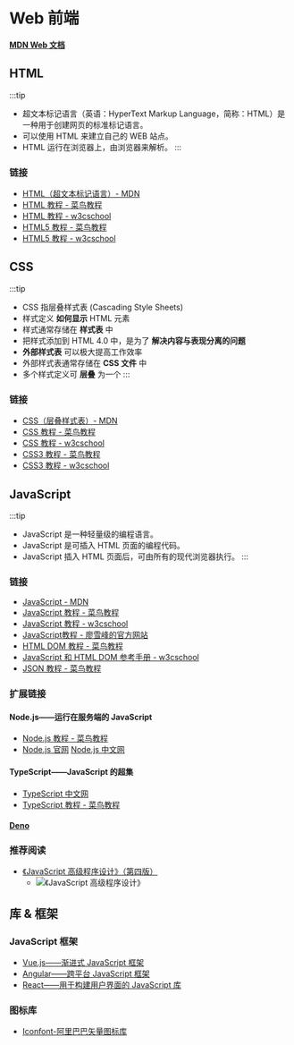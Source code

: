# Web 前端

**[MDN Web 文档](https://developer.mozilla.org/zh-CN/)**

## HTML

:::tip
- 超文本标记语言（英语：HyperText Markup Language，简称：HTML）是一种用于创建网页的标准标记语言。
- 可以使用 HTML 来建立自己的 WEB 站点。
- HTML 运行在浏览器上，由浏览器来解析。
:::

### 链接

- [HTML（超文本标记语言）- MDN](https://developer.mozilla.org/zh-CN/docs/Web/HTML)
- [HTML 教程 - 菜鸟教程](https://www.runoob.com/html/html-tutorial.html)
- [HTML 教程 - w3cschool](https://www.w3cschool.cn/html/)
- [HTML5 教程 - 菜鸟教程](https://www.runoob.com/html/html5-intro.html)
- [HTML5 教程 - w3cschool](https://www.w3cschool.cn/html5/)

## CSS

:::tip
- CSS 指层叠样式表 (Cascading Style Sheets)
- 样式定义 **如何显示** HTML 元素
- 样式通常存储在 **样式表** 中
- 把样式添加到 HTML 4.0 中，是为了 **解决内容与表现分离的问题**
- **外部样式表** 可以极大提高工作效率
- 外部样式表通常存储在 **CSS 文件** 中
- 多个样式定义可 **层叠** 为一个
:::

### 链接

- [CSS（层叠样式表）- MDN](https://developer.mozilla.org/zh-CN/docs/Web/CSS)
- [CSS 教程 - 菜鸟教程](https://www.runoob.com/css/css-tutorial.html)
- [CSS 教程 - w3cschool](https://www.w3cschool.cn/css/)
- [CSS3 教程 - 菜鸟教程](https://www.runoob.com/css3/css3-tutorial.html)
- [CSS3 教程 - w3cschool](https://www.w3cschool.cn/css3/)

## JavaScript

:::tip
- JavaScript 是一种轻量级的编程语言。
- JavaScript 是可插入 HTML 页面的编程代码。
- JavaScript 插入 HTML 页面后，可由所有的现代浏览器执行。
:::

### 链接

- [JavaScript - MDN](https://developer.mozilla.org/zh-CN/docs/Web/JavaScript)
- [JavaScript 教程 - 菜鸟教程](https://www.runoob.com/js/js-tutorial.html)
- [JavaScript 教程 - w3cschool](https://www.w3cschool.cn/javascript/)
- [JavaScript教程 - 廖雪峰的官方网站](https://www.liaoxuefeng.com/wiki/1022910821149312)
- [HTML DOM 教程 - 菜鸟教程](https://www.runoob.com/htmldom/htmldom-tutorial.html)
- [JavaScript 和 HTML DOM 参考手册 - w3cschool](https://www.w3cschool.cn/jsref/)
- [JSON 教程 - 菜鸟教程](https://www.runoob.com/json/json-tutorial.html)

### 扩展链接

#### Node.js——运行在服务端的 JavaScript

- [Node.js 教程 - 菜鸟教程](https://www.runoob.com/nodejs/nodejs-tutorial.html)
- [Node.js 官网](https://nodejs.org/en/)
  [Node.js 中文网](http://nodejs.cn/)

#### TypeScript——JavaScript 的超集

- [TypeScript 中文网](https://www.tslang.cn/)
- [TypeScript 教程 - 菜鸟教程](https://www.runoob.com/typescript/ts-tutorial.html)

#### [Deno](https://deno.land/)

### 推荐阅读

- [《JavaScript 高级程序设计》（第四版）](https://book.douban.com/subject/35175321/)
  + ![《JavaScript 高级程序设计》](/img/book/《JavaScript高级程序设计》.jpg)

## 库 & 框架

### JavaScript 框架

- [Vue.js——渐进式 JavaScript 框架](https://cn.vuejs.org/)
- [Angular——跨平台 JavaScript 框架](https://angular.cn/)
- [React——用于构建用户界面的 JavaScript 库](https://react.docschina.org/)

### 图标库

- [Iconfont-阿里巴巴矢量图标库](https://www.iconfont.cn/)